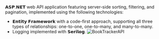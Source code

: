 
𝗔𝗦𝗣.𝗡𝗘𝗧 web API application featuring server-side sorting, filtering, and pagination, implemented using the following technologies:

- 𝗘𝗻𝘁𝗶𝘁𝘆 𝗙𝗿𝗮𝗺𝗲𝘄𝗼𝗿𝗸 with a code-first approach, supporting all three types of relationships: one-to-one, one-to-many, and many-to-many.
- Logging implemented with 𝗦𝗲𝗿𝗶𝗹𝗼𝗴.
![BookTrackerAPI](https://github.com/CirjanBogdan/BookTracker/assets/124176929/bd0bf579-a140-4f03-83fa-e00c48a31a4d)
